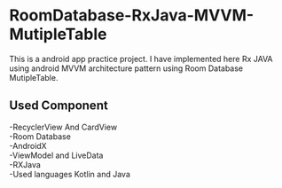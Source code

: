 # RoomDatabase-RxJava-MVVM-MutipleTable

This is a android app practice project. I have implemented here Rx JAVA using android MVVM architecture pattern using Room Database MutipleTable.

## Used Component
-RecyclerView And CardView <br/>
-Room Database <br/>
-AndroidX <br/>
-ViewModel and LiveData <br/>
-RXJava <br/>
-Used languages Kotlin and Java
